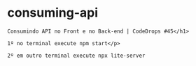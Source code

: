 # consuming-api

    Consumindo API no Front e no Back-end | CodeDrops #45</h1>
    
    1º no terminal execute npm start</p>
    
    2º em outro terminal execute npx lite-server
    
